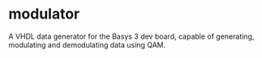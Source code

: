 # modulator
A VHDL data generator for the Basys 3 dev board, capable of generating, modulating and demodulating data using QAM.
